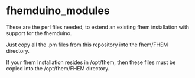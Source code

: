 fhemduino_modules
=================

These are the perl files needed, to extend an existing fhem installation with support for the fhemduino.


Just copy all the .pm files from this repository into the fhem/FHEM directory.

If your fhem Installation resides in /opt/fhem, then these files must be copied into the /opt/fhem/FHEM directory.
